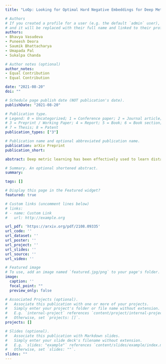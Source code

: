 ```yaml
---
title: "LoOp: Looking for Optimal Hard Negative Embeddings for Deep Metric Learning"

# Authors
# If you created a profile for a user (e.g. the default `admin` user), write the username (folder name) here 
# and it will be replaced with their full name and linked to their profile.
authors:
- Bhavya Vasudeva
- Puneesh Deora
- Saumik Bhattacharya
- Umapada Pal
- Sukalpa Chanda

# Author notes (optional)
author_notes: 
- Equal Contribution
- Equal Contribution

date: "2021-08-20"
doi: ""

# Schedule page publish date (NOT publication's date).
publishDate: "2021-08-20"

# Publication type.
# Legend: 0 = Uncategorized; 1 = Conference paper; 2 = Journal article;
# 3 = Preprint / Working Paper; 4 = Report; 5 = Book; 6 = Book section;
# 7 = Thesis; 8 = Patent
publication_types: ["3"]

# Publication name and optional abbreviated publication name.
publication: arXiv Preprint
publication_short: 

abstract: Deep metric learning has been effectively used to learn distance metrics for different visual tasks like image retrieval, clustering, etc. In order to aid the training process, existing methods either use a hard mining strategy to extract the most informative samples or seek to generate hard synthetics using an additional network. Such approaches face different challenges and can lead to biased embeddings in the former case, and (i) harder optimization (ii) slower training speed (iii) higher model complexity in the latter case. In order to overcome these challenges, we propose a novel approach that looks for optimal hard negatives (LoOp) in the embedding space, taking full advantage of each tuple by calculating the minimum distance between a pair of positives and a pair of negatives. Unlike mining-based methods, our approach considers the entire space between pairs of embeddings to calculate the optimal hard negatives. Extensive experiments combining our approach and representative metric learning losses reveal a significant boost in performance on three benchmark datasets.

# Summary. An optional shortened abstract.
summary: 

tags: []

# Display this page in the Featured widget?
featured: true

# Custom links (uncomment lines below)
# links:
# - name: Custom Link
#   url: http://example.org

url_pdf: 'https://arxiv.org/pdf/2108.09335'
url_code: ''
url_dataset: ''
url_poster: ''
url_project: ''
url_slides: ''
url_source: ''
url_video: ''

# Featured image
# To use, add an image named `featured.jpg/png` to your page's folder. 
image:
  caption: ''
  focal_point: ""
  preview_only: false

# Associated Projects (optional).
#   Associate this publication with one or more of your projects.
#   Simply enter your project's folder or file name without extension.
#   E.g. `internal-project` references `content/project/internal-project/index.md`.
#   Otherwise, set `projects: []`.
projects: []

# Slides (optional).
#   Associate this publication with Markdown slides.
#   Simply enter your slide deck's filename without extension.
#   E.g. `slides: "example"` references `content/slides/example/index.md`.
#   Otherwise, set `slides: ""`.
slides: ""
---
```




